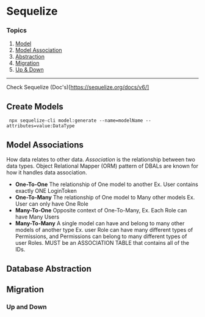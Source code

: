 # Sequelize

### Topics

1. [Model](#create-models)
2. [Model Association](#model-associations)
3. [Abstraction](#database-abstraction)
4. [Migration](#migration)
5. [Up & Down](#up-and-down)

---

Check Sequelize (Doc's)[https://sequelize.org/docs/v6/]

## Create Models

```
 npx sequelize-cli model:generate --name=modelName --attributes=value:DataType
```

## Model Associations

How data relates to other data. _Association_ is the relationship between two data types.
Object Relational Mapper (ORM) pattern of DBALs are known for how it handles data association.

-   **One-To-One**
    The relationship of One model to another
    Ex. User contains exactly ONE LoginToken
-   **One-To-Many**
    The relationship of One model to Many other models
    Ex. User can only have One Role
-   **Many-To-One**
    Opposite context of One-To-Many,
    Ex. Each Role can have Many Users
-   **Many-To-Many**
    A single model can have and belong to many other models of another type
    Ex. user Role can have many different types of Permissions, and Permissions can belong to many different types of user Roles. MUST be an ASSOCIATION TABLE that contains all of the IDs.

## Database Abstraction

## Migration

### Up and Down
